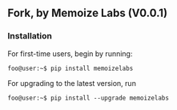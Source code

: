 ## Fork, by Memoize Labs (V0.0.1)

### Installation
For first-time users, begin by running:
```console 
foo@user:~$ pip install memoizelabs
``` 
For upgrading to the latest version, run 
```console 
foo@user:~$ pip install --upgrade memoizelabs
```
